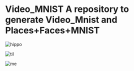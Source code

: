 # Video_MNIST A repository to generate Video_Mnist and Places+Faces+MNIST

![hippo](https://github.com/Petr-Byv/Video_MNIST/blob/main/src/gifs/movie72.gif "43 sample")

![til](https://github.com/Petr-Byv/Video_MNIST/blob/main/src/gifs/movie39.gif "43 sample")

![me](https://github.com/Petr-Byv/Video_MNIST/blob/main/src/gifs/movie13.gif "43 sample")

